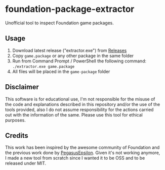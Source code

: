 # foundation-package-extractor

Unofficial tool to inspect Foundation game packages.

## Usage

1. Download latest release ("extractor.exe") from [Releases](https://github.com/leonardfactory/foundation-package-extractor/releases)
2. Copy `game.package` or any other package in the same folder
3. Run from Command Prompt / PowerShell the following command: `./extractor.exe game.package`
4. All files will be placed in the `game-package` folder

## Disclaimer

This software is for educational use, I'm not responsible for the misuse of the code and explanations described in this repository and/or the use of the tools provided, also I do not assume responsibility for the actions carried out with the information of the same. Please use this tool for ethical purposes.

## Credits

This work has been inspired by the awesome community of Foundation and the previous work done by [PegasusEpsilon](https://github.com/PegasusEpsilon/foundation-package-tools). Given it's not working anymore, I made a new tool from scratch since I wanted it to be OSS and to be released under MIT.